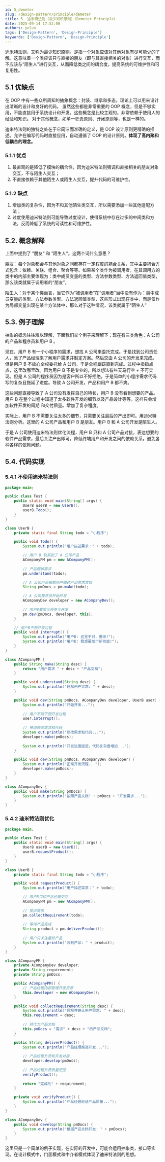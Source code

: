 ```yaml
---
id: 5_demeter
slug: /design-pattern/principle/demeter
title: 5. 迪米特法则（最少知识原则）（Demeter Principle）
date: 2025-09-14 17:52:00
authors: yuluo
tags: ['Design-Pattern', 'Design-Principle']
keywords: ['Design-Pattern', 'Design-Principle']
---
```


迪米特法则，又称为最少知识原则。是指一个对象应该对其他对象有尽可能少的了解。这意味着一个类应该只与直接的朋友（即与其直接相关的对象）进行交互，而不应该与“陌生人”进行交互，从而降低类之间的耦合度，提高系统的可维护性和可复用性。

## 5.1 优缺点

在 OOP 中有一些众所周知的抽象概念：封装、继承和多态。理论上可以用来设计出清晰的设计和良好的代码。
虽然这些都是非常重要的 OOP 概念，但是不够实用，不能直接用于系统设计和开发。这些概念是比较主观的，非常依赖于使用人的经验和知识。
对于其他概念，如单一职责原则、开闭原则等，也是一样的。

迪米特法则的独特之处在于它简洁而准确的定义，是 OOP 设计原则更精确的描述。允许在编写代码时直接应用，自动遵循了 OOP 的设计原则。**体现了高内聚和低耦合的理念。**

### 5.1.1 优点

1. 最直观的是降低了模块的耦合性，因为迪米特法则强调和直接相关的朋友对象交互，不与陌生人交互；
2. 不直接依赖于其他陌生人或陌生人交互，提升代码的可维护性。

### 5.1.2 缺点

1. 增加类的复杂性，因为不和其他陌生类交互，所以需要添加一些其他适配方法；
2. 过度使用迪米特法则可能导致过度设计，使得系统中存在过多的中间类和方法，反而降低了系统的可读性和可维护性。

## 5.2. 概念解释

上面中提到了 ”朋友“ 和 ”陌生人“。这两个词什么意思？

朋友：每个对象都会与其他对象之间都存在一定程度的耦合关系，其中主要耦合方式包含：依赖、关联、组合、聚合等等。如果某个类作为被调用者，在其调用方的类中的内部主要体现为：类中成员变量的类型、方法参数类型、方法返回值类型，那么该类就属于调用者的“朋友”。

陌生人：对于某个类而言，当它作为“被调用者”在“调用者”当中没有作为：类中成员变量的类型、方法参数类型、方法返回值类型，这些形式出现在类中，而是仅作为局部变量出现在某个方法体中，那么对于这种情况，该类就属于“陌生人”

## 5.3. 例子理解

抽象的概念往往难以理解，下面我们举个例子来理解下：现在有三类角色：A 公司的产品和程序员和用户 B 。

现在，用户 B 有一个小程序的需求，想找 A 公司来委托完成。于是找到公司责任人，派了产品经理来了解用户需求并制定方案。然后交由 A 公司的开发来完成。
但是用户 B 不放心全权委托给 A 公司，于是全程跟踪直到完成。过程中指指点点，这里改哪里改。因为用户 B 不是专业的，所以想法有些天马行空 + 不可实现。但是 A 
公司的程序员因为是客户所以不好拒绝。于是简单的小程序需求代码写的复杂且拖延了进度。导致 A 公司开发，产品和用户 B 都不爽。

这些问题直接导致了 A 公司没有发挥自己的特长，用户 B 没有看到想要的产品。用户 B 在整个过程中知道了太多软件开发的细节以及产品设计等等。这样只会增加软件开发的周期
和交付质量。增加了复杂程度。

实际上，用户 B 不需要关注太多的细节，只需要关注最后的产出即可。用迪米特法则分析。这里的 A 公司产品和用户 B 是朋友。用户 B 和 A 公司开发是陌生人。

于是 A 公司使用迪米特法则优化流程，用户 B 只和 A 公司产品对接，表达想要的软件产品需求，最后关注产出即可。降低终端用户和开发之间的依赖关系，避免各种各样的依赖问题。

## 5.4. 代码实现

### 5.4.1 不使用迪米特法则

```java
package main;

public class Test {
    public static void main(String[] args) {
        UserB userB = new UserB();
        userB.Todo();
    }
}

class UserB {
    private static final String todo = "小程序";

    public void Todo() {
        System.out.println("用户描述需求：" + todo);

        // 用户 B 联系到了 A 公司产品
        ACompanyPM pm = new ACompanyPM();
        
        // 产品理解需求
        pm.understand(todo);

        // A 公司产品根据用户描述产出需求文档
        String pmDocs = pm.make(todo);

        // A 公司程序员开始开发
        ACompanyDev developer = new ACompanyDev();
        
        // 用户B要求全程参与开发
        pm.dev(pmDocs, developer, this);
    }

    // 用户B干预开发过程
    public void interrupt() {
        System.out.println("用户B: 这里不对，要改!");
        System.out.println("用户B: 我想要加个新功能!");
    }
}

class ACompanyPM {
    public String make(String desc) {
        return "用户需求 " + desc + "产品文档";
    }

    public void understand(String desc) {
        System.out.println("理解用户需求: " + desc);
    }

    public void dev(String pmDocs, ACompanyDev developer, UserB user) {
        System.out.println("开始开发...");
        
        // 用户不断干预开发过程
        user.interrupt();
        
        // 被迫修改需求和代码
        System.out.println("修改需求和代码...");
        developer.make(pmDocs);
        
        System.out.println("开发进度延迟，代码复杂度增加...");
    }

    public void dev(String pmDocs, ACompanyDev developer) {
        System.out.println("正常开发流程...");
        developer.make(pmDocs);
    }
}

class ACompanyDev {
    public void make(String pmDocs) {
        System.out.println("按照产品文档" + pmDocs + "开发需求...");
    }
}
```

### 5.4.2 迪米特法则优化

```java
package main;

public class Test {
    public static void main(String[] args) {
        UserB userB = new UserB();
        userB.requestProduct();
    }
}

class UserB {
    private static final String todo = "小程序";

    public void requestProduct() {
        System.out.println("用户描述需求：" + todo);

        // 用户B只和产品经理交互
        ACompanyPM pm = new ACompanyPM();
        
        // 提出需求
        pm.collectRequirement(todo);
        
        // 等待产品完成
        String product = pm.deliverProduct();
        
        // 用户只关注最终产品
        System.out.println("收到产品: " + product);
    }
}

class ACompanyPM {
    private ACompanyDev developer;
    private String requirement;
    private String pmDocs;

    public ACompanyPM() {
        // 产品经理内部管理开发资源
        this.developer = new ACompanyDev();
    }

    public void collectRequirement(String desc) {
        System.out.println("理解并确认用户需求: " + desc);
        this.requirement = desc;
        
        // 转化为产品文档
        this.pmDocs = "需求" + desc + "的产品文档";
    }

    public String deliverProduct() {
        System.out.println("产品经理推进开发...");
        
        // 产品经理负责和开发对接
        developer.develop(pmDocs);
        
        // 产品经理负责质量把控
        verifyProduct();
        
        return "完成的" + requirement;
    }

    private void verifyProduct() {
        System.out.println("产品经理验证产品质量...");
    }
}

class ACompanyDev {
    public void develop(String pmDocs) {
        System.out.println("根据产品文档开发: " + pmDocs);
    }
}
```

这里只是一个简单的例子实现，在实际的开发中，可能会运用抽象类，接口等实现。在设计模式中，门面模式和中介者模式体现了迪米特法则的思想。
